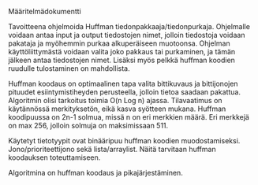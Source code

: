 Määritelmädokumentti


Tavoitteena ohjelmoida Huffman tiedonpakkaaja/tiedonpurkaja. Ohjelmalle voidaan
antaa input ja output tiedostojen nimet, jolloin tiedostoja voidaan pakataja ja
myöhemmin purkaa alkuperäiseen muotoonsa. Ohjelman käyttöliittymästä voidaan valita
joko pakkaus tai purkaminen, ja tämän jälkeen antaa tiedostojen nimet. Lisäksi
myös pelkkä huffman koodien ruudulle tulostaminen on mahdollista.

Huffman koodaus on optimaalinen tapa valita bittikuvaus ja bittijonojen pituudet
esiintymistiheyden perusteella, jolloin tietoa saadaan pakattua.
Algoritmin olisi tarkoitus toimia O(n Log n) ajassa. Tilavaatimus on käytännössä
merkityksetön, eikä kasva syötteen mukana. Huffman koodipuussa on 2n-1 solmua, 
missä n on eri merkkien määrä. Eri merkkejä on max 256, jolloin solmuja on 
maksimissaan 511.
 

Käytetyt tietotyypit ovat binääripuu huffman koodien muodostamiseksi.
Jono/prioriteettijono sekä lista/arraylist. Näitä tarvitaan huffman koodauksen
toteuttamiseen. 

Algoritmina on huffman koodaus ja pikajärjestäminen.

